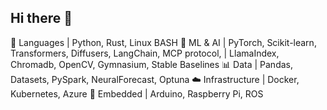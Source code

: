## Hi there 👋
🐍 Languages     | Python, Rust, Linux BASH
🧠 ML & AI       | PyTorch, Scikit-learn, Transformers, Diffusers, LangChain, MCP protocol, 
                 | LlamaIndex, Chromadb, OpenCV, Gymnasium, Stable Baselines
📊 Data          | Pandas, Datasets, PySpark, NeuralForecast, Optuna
☁️ Infrastructure | Docker, Kubernetes, Azure
🔌 Embedded      | Arduino, Raspberry Pi, ROS
<!--
**kardSIM/kardSIM** is a ✨ _special_ ✨ repository because its `README.md` (this file) appears on your GitHub profile.

Here are some ideas to get you started:

- 🔭 I’m currently working on ...
- 🌱 I’m currently learning ...
- 👯 I’m looking to collaborate on ...
- 🤔 I’m looking for help with ...
- 💬 Ask me about ...
- 📫 How to reach me: ...
- 😄 Pronouns: ...
- ⚡ Fun fact: ...
-->
